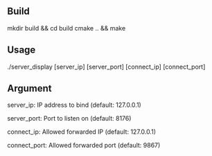 

## Build
  mkdir build && cd build
  cmake .. && make

## Usage
  ./server_display [server_ip] [server_port] [connect_ip] [connect_port]

## Argument
  server_ip: IP address to bind (default: 127.0.0.1)

  server_port: Port to listen on (default: 8176)

  connect_ip: Allowed forwarded IP (default: 127.0.0.1)

  connect_port: Allowed forwarded port (default: 9867)
